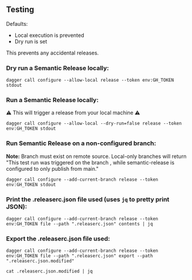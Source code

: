 ## Testing

Defaults:
- Local execution is prevented
- Dry run is set

This prevents any accidental releases.

### Dry run a Semantic Release locally:

`dagger call configure --allow-local release --token env:GH_TOKEN stdout`

### Run a Semantic Release locally:

:warning: This will trigger a release from your local machine :warning:

`dagger call configure --allow-local --dry-run=false release --token env:GH_TOKEN stdout`

### Run Semantic Release on a non-configured branch:

**Note:** Branch must exist on remote source. Local-only branches will return "This test run was triggered on the branch <name>, while semantic-release is configured to only publish from main."

`dagger call configure --add-current-branch release --token env:GH_TOKEN stdout`

### Print the .releaserc.json file used (uses `jq` to pretty print JSON):

`dagger call configure --add-current-branch release --token env:GH_TOKEN file --path ".releaserc.json" contents | jq`

### Export the .releaserc.json file used:

`dagger call configure --add-current-branch release --token env:GH_TOKEN file --path ".releaserc.json" export --path ".releaserc.json.modified"`

`cat .releaserc.json.modified | jq`

